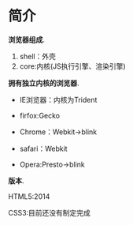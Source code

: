 # 简介

**浏览器组成**.

1. shell：外壳
1. core:内核(JS执行引擎、渲染引擎)

**拥有独立内核的浏览器**.

- IE浏览器：内核为Trident

- firfox:Gecko

- Chrome：Webkit->blink

- safari：Webkit

- Opera:Presto->blink

**版本**.

HTML5:2014

CSS3:目前还没有制定完成
